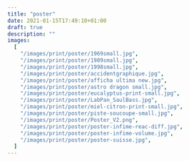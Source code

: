 ```yaml
---
title: "poster"
date: 2021-01-15T17:49:10+01:00
draft: true
description: ""
images:
  [
    "/images/print/poster/1969small.jpg",
    "/images/print/poster/1989small.jpg",
    "/images/print/poster/1998small.jpg",
    "/images/print/poster/accidentgraphique.jpg",
    "/images/print/poster/afficha ultima new.jpg",
    "/images/print/poster/astro dragon small.jpg",
    "/images/print/poster/eucalyptus-print-small.jpg",
    "/images/print/poster/LabPan_SaulBass.jpg",
    "/images/print/poster/miel-citron-print-small.jpg",
    "/images/print/poster/piste-soucoupe-small.jpg",
    "/images/print/poster/Poster_V2.png",
    "/images/print/poster/poster-infime-reac-diff.jpg",
    "/images/print/poster/poster-infime-volume.jpg",
    "/images/print/poster/poster-suisse.jpg",
  ]
---
```

